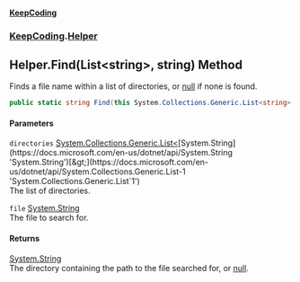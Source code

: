 #### [KeepCoding](index.md 'index')
### [KeepCoding](KeepCoding.md 'KeepCoding').[Helper](KeepCoding_Helper.md 'KeepCoding.Helper')
## Helper.Find(List&lt;string&gt;, string) Method
Finds a file name within a list of directories, or [null](https://docs.microsoft.com/en-us/dotnet/csharp/language-reference/keywords/null 'https://docs.microsoft.com/en-us/dotnet/csharp/language-reference/keywords/null') if none is found.  
```csharp
public static string Find(this System.Collections.Generic.List<string> directories, string file);
```
#### Parameters
<a name='KeepCoding_Helper_Find(System_Collections_Generic_List_string__string)_directories'></a>
`directories` [System.Collections.Generic.List&lt;](https://docs.microsoft.com/en-us/dotnet/api/System.Collections.Generic.List-1 'System.Collections.Generic.List`1')[System.String](https://docs.microsoft.com/en-us/dotnet/api/System.String 'System.String')[&gt;](https://docs.microsoft.com/en-us/dotnet/api/System.Collections.Generic.List-1 'System.Collections.Generic.List`1')  
The list of directories.
  
<a name='KeepCoding_Helper_Find(System_Collections_Generic_List_string__string)_file'></a>
`file` [System.String](https://docs.microsoft.com/en-us/dotnet/api/System.String 'System.String')  
The file to search for.
  
#### Returns
[System.String](https://docs.microsoft.com/en-us/dotnet/api/System.String 'System.String')  
The directory containing the path to the file searched for, or [null](https://docs.microsoft.com/en-us/dotnet/csharp/language-reference/keywords/null 'https://docs.microsoft.com/en-us/dotnet/csharp/language-reference/keywords/null').
